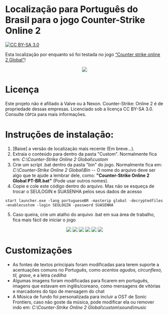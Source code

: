 # Localização para Português do Brasil para o jogo Counter-Strike Online 2

<a href="http://creativecommons.org/licenses/by-sa/3.0/">![CC BY-SA 3.0](https://i.creativecommons.org/l/by-sa/3.0/88x31.png)</a>


Esta localização por enquanto só foi testada no jogo [“Counter strike online 2 Global”](http://cso2.wohlnet.ru/)!

<!--
⚠️A tradução ainda está em desenvolvimento, mas, caso encontre algum problema, reporte-o em: Em breve...
-->


<p align="center">
<img src="https://user-images.githubusercontent.com/20705376/230684981-78248a2a-af2a-4640-87cc-efe1c8133aa3.png" />
</p>

# Licença

Este projeto não é afiliado à Valve ou à Nexon. Counter-Strike: Online 2 é de propriedade dessas empresas.
Licenciado sob a licença CC BY-SA 3.0. Consulte ``CÓPIA`` para mais informações.


# Instruções de instalação:

1. [Baixe] a versão de localização mais recente (Em breve...).
2. Extraia o conteúdo para dentro da pasta "Custom". Normalmente fica em: *C:\Counter-Strike Online 2 Global\custom*
3. Crie um script .bat dentro da pasta "bin" do jogo. Normalmente fica em: *C:\Counter-Strike Online 2 Global\Bin*
-- O nome do arquivo deve ser algo que te ajude a lembrar dele, como: **"Counter-Strike Online 2 Global PT-BR.bat"** (Pode usar outros nomes).
4. Copie e cole este código dentro do arquivo. Mas não se esqueça de trocar o SEULOGIN e SUASENHA pelos seus dados de acesso
```
start launcher.exe -lang portugueseBR -masterip global -decryptedfiles -enablecustom -login SEULOGIN -password SUASENHA
```
5. Caso queira, crie um atalho do arquivo .bat em sua área de trabalho, fica mais fácil de iniciar o jogo

<p align="center">
<img src="https://user-images.githubusercontent.com/20705376/230686340-ae7ff082-37e0-4f34-8afc-d86109812196.png" />
<img src="https://user-images.githubusercontent.com/20705376/230686345-2e67a3a7-8695-45f1-9e58-d6654ec35f34.png" />
<img src="https://user-images.githubusercontent.com/20705376/230686343-e84d8526-c95e-4722-9aa5-6a9bd81e82f8.png" />
<img src="https://user-images.githubusercontent.com/20705376/230686341-92ec0e5f-11cb-4a17-9cfb-8e2815a0edf2.png" />
<img src="https://user-images.githubusercontent.com/20705376/230686342-f9be20ff-05c3-4af9-bd3f-b4caeb34371f.png" />
<img src="https://user-images.githubusercontent.com/20705376/230686344-c5a20065-dee4-4fb4-8f4c-c57e2f3b9498.png" />
</p>

# Customizações
- As fontes de textos principais foram modificadas para terem suporte a acentuações comuns no Português, como *acentos agudos, circunflexo, til, grave*, e a letra *cedilha*
- Algumas imagens foram modificadas para ficarem em português, imagens que estavam em inglês/coreano, como mensagens de vitórias e marcadores do tipo de mensagem do chat
- A Música de fundo foi personalizada para incluir a OST de  Sonic Frontiers, caso não goste da música, pode modificar ela ou remover indo em: *C:\Counter-Strike Online 2 Global\custom\sound\music*
